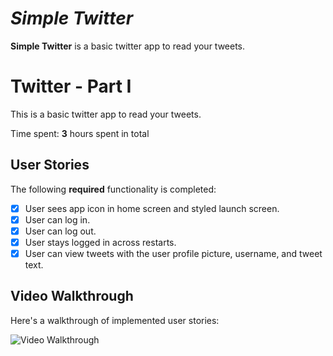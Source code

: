 # *Simple Twitter*

**Simple Twitter** is a basic twitter app to read your tweets.

# Twitter - Part I

This is a basic twitter app to read your tweets.

Time spent: **3** hours spent in total

## User Stories

The following **required** functionality is completed:

- [x] User sees app icon in home screen and styled launch screen. 
- [x] User can log in. 
- [x] User can log out. 
- [x] User stays logged in across restarts.
- [x] User can view tweets with the user profile picture, username, and tweet text. 

## Video Walkthrough

Here's a walkthrough of implemented user stories:

<img src='http://g.recordit.co/HgG3imDo8V.gif' title='Video Walkthrough' width='' alt='Video Walkthrough' />
